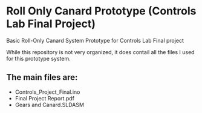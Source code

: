 # Roll Only Canard Prototype (Controls Lab Final Project)
 Basic Roll-Only Canard System Prototype for Controls Lab Final project

While this repository is not very organized, it does contail all the files I used for this prototype system.

The main files are:
-
- Controls_Project_Final.ino
- Final Project Report.pdf
- Gears and Canard.SLDASM